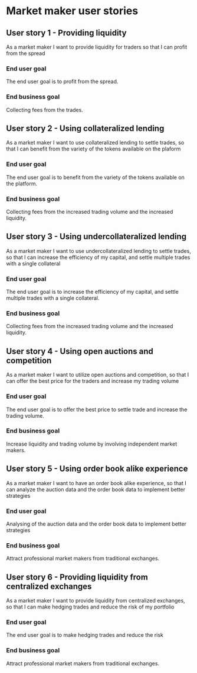 # Market maker user stories

## User story 1 - Providing liquidity
As a market maker I want to provide liquidity for traders so that I can profit from the spread

### End user goal
The end user goal is to profit from the spread.

### End business goal
Collecting fees from the trades.

## User story 2 - Using collateralized lending
As a market maker I want to use collateralized lending to settle trades, so that I can benefit from the variety of the tokens available on the plaform

### End user goal
The end user goal is to benefit from the variety of the tokens available on the platform.

### End business goal
Collecting fees from the increased trading volume and the increased liquidity.

## User story 3 - Using undercollateralized lending
As a market maker I want to use undercollateralized lending to settle trades, so that I can increase the efficiency of my capital,
and settle multiple trades with a single collateral

### End user goal
The end user goal is to increase the efficiency of my capital, and settle multiple trades with a single collateral.

### End business goal
Collecting fees from the increased trading volume and the increased liquidity.

## User story 4 - Using open auctions and competition
As a market maker I want to utilize open auctions and competition, so that I can offer the best price for the traders
and increase my trading volume

### End user goal
The end user goal is to offer the best price to settle trade and increase the trading volume.

### End business goal
Increase liquidity and trading volume by involving independent market makers.

## User story 5 - Using order book alike experience
As a market maker I want to have an order book alike experience, so that I can analyze the auction data and the order book data to implement better strategies

### End user goal
Analysing of the auction data and the order book data to implement better strategies

### End business goal
Attract professional market makers from traditional exchanges.

## User story 6 - Providing liquidity from centralized exchanges
As a market maker I want to provide liquidity from centralized exchanges, so that I can make hedging trades and reduce the risk of my portfolio

### End user goal
The end user goal is to make hedging trades and reduce the risk

### End business goal
Attract professional market makers from traditional exchanges.

